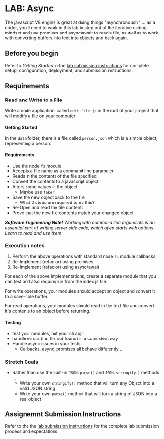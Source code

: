 # LAB: Async

The javascript V8 engine is great at doing things "asynchronously" ... as a coder, you'll need to work in this lab to step out of the iterative coding mindset and use promises and async/await to read a file, as well as to work with converting buffers into text into objects and back again.

## Before you begin
Refer to *Getting Started*  in the [lab submission instructions](../../../reference/submission-instructions/labs/README.md) for complete setup, configuration, deployment, and submission instructions.

## Requirements
### Read and Write to a File
Write a node application, called `edit-file.js` in the root of your project that will modify a file on your computer

#### Getting Started
In the `data` folder, there is a file called `person.json` which is a simple object, representing a person.

#### Requirements
* Use the node `fs` module
* Accepts a file name as a command line parameter
* Reads in the contents of the file specified 
* Convert the contents to a javascript object
* Alters some values in the object
  * Maybe use `faker`
* Save the new object back to the file
  * What 2 steps are required to do this?
* Re-Open and read the file contents
* Prove that the new file contents match your changed object

***Software Engineering Note!***
*Working with command line arguments is an essential part of writing server side code, which often starts with options. Learn to read and use them*

### Execution notes

1. Perform the above operations with standard node `fs` module callbacks
1. Re-Implement (refactor) using promises
1. Re-Implement (refactor)  using async/await

For each of the above implementations, create a separate module that you can test and also require/run from the index.js file.

For write operations, your modules should accept an object and convert it to a save-able buffer.

For read operations, your modules should read in the text file and convert it's contents to an object before returning.


#### Testing
* test your modules, not your cli app!
* handle errors (i.e. file not found) in a consistent way
* Handle async issues in your tests
  * Callbacks, async, promises all behave differently ...

### Stretch Goals

* Rather than use the built-in `JSON.parse()` and `JSON.stringify()` methods ...
  * Write your own `stringify()` method that will turn any Object into a valid JSON string
  * Write your own `parse()` method that will turn a string of JSON into a real object

## Assignemnt Submission Instructions
Refer to the the [lab submission instructions](../../../reference/submission-instructions/labs/README.md) for the complete lab submission process and expectations

